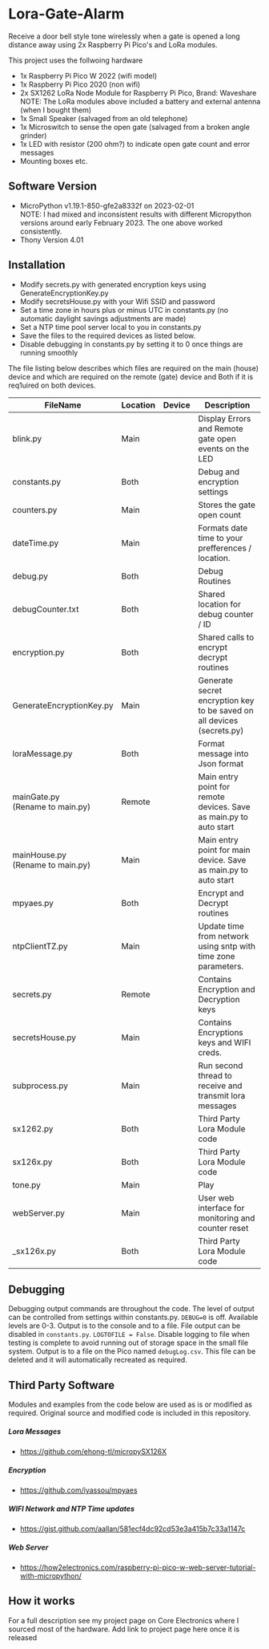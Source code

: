 # Lora-Gate-Alarm

Receive a door bell style tone wirelessly when a gate is opened a long distance away using 2x Raspberry Pi Pico's and LoRa modules.

This project uses the follwoing hardware

- 1x Raspberry Pi Pico W 2022 (wifi model) 
- 1x Raspberry Pi Pico 2020 (non wifi)
- 2x SX1262 LoRa Node Module for Raspberry Pi Pico, Brand: Waveshare
      <BR>NOTE: The LoRa modules above included a battery and external antenna (when I bought them)
- 1x Small Speaker (salvaged from an old telephone) 
- 1x Microswitch to sense the open gate (salvaged from a broken angle grinder)
- 1x LED with resistor (200 ohm?) to indicate open gate count and error messages
- Mounting boxes etc.

## Software Version
- MicroPython v1.19.1-850-gfe2a8332f on 2023-02-01
<BR>NOTE: I had mixed and inconsistent results with different Micropython versions around early February 2023.  The one above worked consistently.
- Thony Version 4.01

## Installation
- Modify secrets.py with generated encryption keys using GenerateEncryptionKey.py
- Modify secretsHouse.py with your Wifi SSID and password
- Set a time zone in hours plus or minus UTC in constants.py  (no automatic daylight savings adjustments are made)
- Set a NTP time pool server local to you in constants.py 
- Save the files to the required devices as listed below.
- Disable debugging in constants.py by setting it to 0 once things are running smoothly

The file listing below describes which files are required on the main (house) device and which are required on the remote (gate) device and Both if it is req1uired on both devices.

| FileName                   | Location | Device  | Description |
| ---------------------------|----------|---------|-------------|
| blink.py                   | Main     |         | Display Errors and Remote gate open events on the LED |
| constants.py               | Both     |         | Debug and encryption settings |
| counters.py                | Main     |         | Stores the gate open count |
| dateTime.py                | Main     |         | Formats date time to your prefferences / location. |
| debug.py                   | Both     |         | Debug Routines |
| debugCounter.txt           | Both     |         | Shared location for debug counter / ID |
| encryption.py              | Both     |         | Shared calls to encrypt decrypt routines |
| GenerateEncryptionKey.py   | Main     |         | Generate secret encryption key to be saved on all devices (secrets.py) |
| loraMessage.py             | Both     |         | Format message into Json format |
| mainGate.py <BR>(Rename to main.py)| Remote   |         | Main entry point for remote devices.  Save as main.py to auto start |
| mainHouse.py <BR>(Rename to main.py)| Main     |         | Main entry point for main device.  Save as main.py to auto start |
| mpyaes.py                  | Both     |         | Encrypt and Decrypt routines |
| ntpClientTZ.py             | Main     |         | Update time from network using sntp with time zone parameters. |
| secrets.py                 | Remote   |         | Contains Encryption and Decryption keys |
| secretsHouse.py            | Main     |         | Contains Encryptions keys and WIFI creds. |
| subprocess.py              | Main     |         | Run second thread to receive and transmit lora messages |
| sx1262.py                  | Both     |         | Third Party Lora Module code |
| sx126x.py                  | Both     |         | Third Party Lora Module code |
| tone.py                    | Main     |         | Play
| webServer.py               | Main     |         | User web interface for monitoring and counter reset |
| _sx126x.py                 | Both     |         |  Third Party Lora Module code |

## Debugging
Debugging output commands are throughout the code. The level of output can be controlled from settings within constants.py. `DEBUG=0` is off. Available levels are 0-3. Output is to the console and to a file. File output can be disabled in `constants.py`. `LOGTOFILE = False`. Disable logging to file when testing is complete to avoid running out of storage space in the small file system. Output is to a file on the Pico named `debugLog.csv`. This file can be deleted and it will automatically recreated as required.

## Third Party Software 
Modules and examples from the code below are used as is or modified as required. Original source and modified code is included in this repository.

##### Lora Messages
- https://github.com/ehong-tl/micropySX126X

##### Encryption
- https://github.com/iyassou/mpyaes

##### WIFI Network and NTP Time updates
- https://gist.github.com/aallan/581ecf4dc92cd53e3a415b7c33a1147c

##### Web Server 
- https://how2electronics.com/raspberry-pi-pico-w-web-server-tutorial-with-micropython/

## How it works
For a full description see my project page on Core Electronics where I sourced most of the hardware.
<TODO> Add link to project page here once it is released
